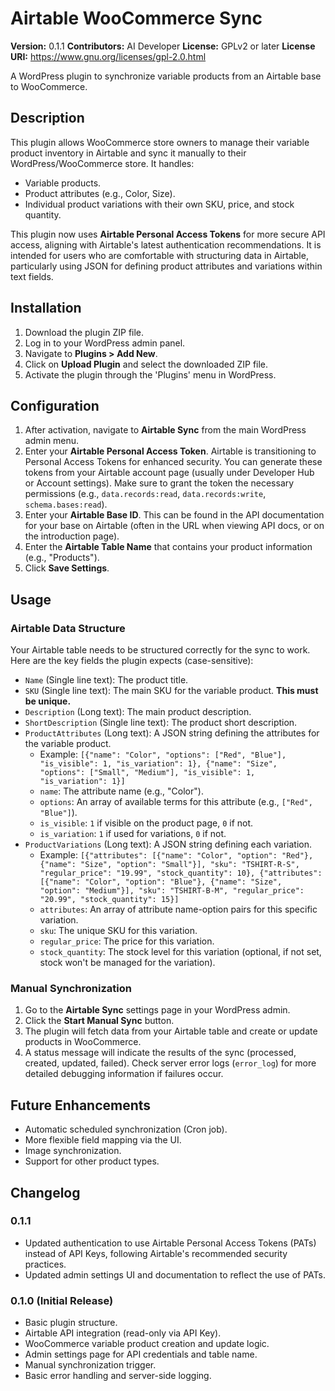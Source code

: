 # Airtable WooCommerce Sync

**Version:** 0.1.1
**Contributors:** AI Developer
**License:** GPLv2 or later
**License URI:** https://www.gnu.org/licenses/gpl-2.0.html

A WordPress plugin to synchronize variable products from an Airtable base to WooCommerce.

## Description

This plugin allows WooCommerce store owners to manage their variable product inventory in Airtable and sync it manually to their WordPress/WooCommerce store. It handles:

*   Variable products.
*   Product attributes (e.g., Color, Size).
*   Individual product variations with their own SKU, price, and stock quantity.

This plugin now uses **Airtable Personal Access Tokens** for more secure API access, aligning with Airtable's latest authentication recommendations. It is intended for users who are comfortable with structuring data in Airtable, particularly using JSON for defining product attributes and variations within text fields.

## Installation

1.  Download the plugin ZIP file.
2.  Log in to your WordPress admin panel.
3.  Navigate to **Plugins > Add New**.
4.  Click on **Upload Plugin** and select the downloaded ZIP file.
5.  Activate the plugin through the 'Plugins' menu in WordPress.

## Configuration

1.  After activation, navigate to **Airtable Sync** from the main WordPress admin menu.
2.  Enter your **Airtable Personal Access Token**. Airtable is transitioning to Personal Access Tokens for enhanced security. You can generate these tokens from your Airtable account page (usually under Developer Hub or Account settings). Make sure to grant the token the necessary permissions (e.g., `data.records:read`, `data.records:write`, `schema.bases:read`).
3.  Enter your **Airtable Base ID**. This can be found in the API documentation for your base on Airtable (often in the URL when viewing API docs, or on the introduction page).
4.  Enter the **Airtable Table Name** that contains your product information (e.g., "Products").
5.  Click **Save Settings**.

## Usage

### Airtable Data Structure

Your Airtable table needs to be structured correctly for the sync to work. Here are the key fields the plugin expects (case-sensitive):

*   `Name` (Single line text): The product title.
*   `SKU` (Single line text): The main SKU for the variable product. **This must be unique.**
*   `Description` (Long text): The main product description.
*   `ShortDescription` (Single line text): The product short description.
*   `ProductAttributes` (Long text): A JSON string defining the attributes for the variable product.
    *   Example: `[{"name": "Color", "options": ["Red", "Blue"], "is_visible": 1, "is_variation": 1}, {"name": "Size", "options": ["Small", "Medium"], "is_visible": 1, "is_variation": 1}]`
    *   `name`: The attribute name (e.g., "Color").
    *   `options`: An array of available terms for this attribute (e.g., `["Red", "Blue"]`).
    *   `is_visible`: `1` if visible on the product page, `0` if not.
    *   `is_variation`: `1` if used for variations, `0` if not.
*   `ProductVariations` (Long text): A JSON string defining each variation.
    *   Example: `[{"attributes": [{"name": "Color", "option": "Red"}, {"name": "Size", "option": "Small"}], "sku": "TSHIRT-R-S", "regular_price": "19.99", "stock_quantity": 10}, {"attributes": [{"name": "Color", "option": "Blue"}, {"name": "Size", "option": "Medium"}], "sku": "TSHIRT-B-M", "regular_price": "20.99", "stock_quantity": 15}]`
    *   `attributes`: An array of attribute name-option pairs for this specific variation.
    *   `sku`: The unique SKU for this variation.
    *   `regular_price`: The price for this variation.
    *   `stock_quantity`: The stock level for this variation (optional, if not set, stock won't be managed for the variation).

### Manual Synchronization

1.  Go to the **Airtable Sync** settings page in your WordPress admin.
2.  Click the **Start Manual Sync** button.
3.  The plugin will fetch data from your Airtable table and create or update products in WooCommerce.
4.  A status message will indicate the results of the sync (processed, created, updated, failed). Check server error logs (`error_log`) for more detailed debugging information if failures occur.

## Future Enhancements

*   Automatic scheduled synchronization (Cron job).
*   More flexible field mapping via the UI.
*   Image synchronization.
*   Support for other product types.

## Changelog

### 0.1.1
*   Updated authentication to use Airtable Personal Access Tokens (PATs) instead of API Keys, following Airtable's recommended security practices.
*   Updated admin settings UI and documentation to reflect the use of PATs.

### 0.1.0 (Initial Release)
*   Basic plugin structure.
*   Airtable API integration (read-only via API Key).
*   WooCommerce variable product creation and update logic.
*   Admin settings page for API credentials and table name.
*   Manual synchronization trigger.
*   Basic error handling and server-side logging.

```
